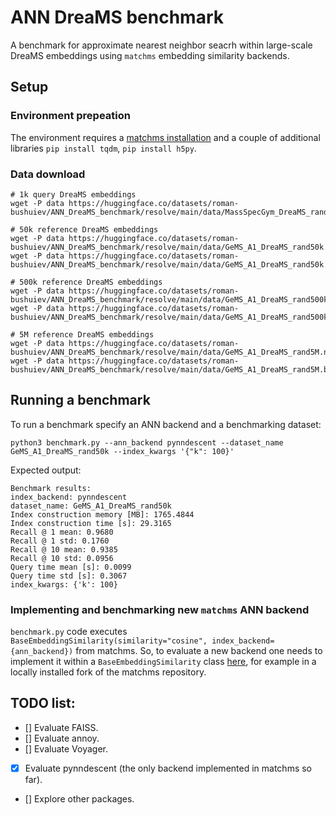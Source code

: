 # ANN DreaMS benchmark

A benchmark for approximate nearest neighbor seacrh within large-scale DreaMS embeddings using `matchms` embedding similarity backends.

## Setup

### Environment prepeation

The environment requires a [matchms installation](https://github.com/matchms/matchms) and a couple of additional libraries `pip install tqdm`, `pip install h5py`.

### Data download

```
# 1k query DreaMS embeddings
wget -P data https://huggingface.co/datasets/roman-bushuiev/ANN_DreaMS_benchmark/resolve/main/data/MassSpecGym_DreaMS_rand1k.npy

# 50k reference DreaMS embeddings
wget -P data https://huggingface.co/datasets/roman-bushuiev/ANN_DreaMS_benchmark/resolve/main/data/GeMS_A1_DreaMS_rand50k.npy
wget -P data https://huggingface.co/datasets/roman-bushuiev/ANN_DreaMS_benchmark/resolve/main/data/GeMS_A1_DreaMS_rand50k.benchmark.npy

# 500k reference DreaMS embeddings
wget -P data https://huggingface.co/datasets/roman-bushuiev/ANN_DreaMS_benchmark/resolve/main/data/GeMS_A1_DreaMS_rand500k.npy
wget -P data https://huggingface.co/datasets/roman-bushuiev/ANN_DreaMS_benchmark/resolve/main/data/GeMS_A1_DreaMS_rand500k.benchmark.npy

# 5M reference DreaMS embeddings
wget -P data https://huggingface.co/datasets/roman-bushuiev/ANN_DreaMS_benchmark/resolve/main/data/GeMS_A1_DreaMS_rand5M.npy
wget -P data https://huggingface.co/datasets/roman-bushuiev/ANN_DreaMS_benchmark/resolve/main/data/GeMS_A1_DreaMS_rand5M.benchmark.npy
```

## Running a benchmark

To run a benchmark specify an ANN backend and a benchmarking dataset:

```python3
python3 benchmark.py --ann_backend pynndescent --dataset_name GeMS_A1_DreaMS_rand50k --index_kwargs '{"k": 100}'
```

Expected output:

```
Benchmark results:
index_backend: pynndescent
dataset_name: GeMS_A1_DreaMS_rand50k
Index construction memory [MB]: 1765.4844
Index construction time [s]: 29.3165
Recall @ 1 mean: 0.9680
Recall @ 1 std: 0.1760
Recall @ 10 mean: 0.9385
Recall @ 10 std: 0.0956
Query time mean [s]: 0.0099
Query time std [s]: 0.3067
index_kwargs: {'k': 100}
```

### Implementing and benchmarking new `matchms` ANN backend

`benchmark.py` code executes `BaseEmbeddingSimilarity(similarity="cosine", index_backend={ann_backend})` from matchms.
So, to evaluate a new backend one needs to implement it within a `BaseEmbeddingSimilarity` class [here](https://github.com/matchms/matchms/blob/e5318eca72af65309131ebb7d10229d4a86d5417/matchms/similarity/BaseEmbeddingSimilarity.py#L215), for example in a locally installed fork of the matchms repository.

## TODO list:
- [] Evaluate FAISS.
- [] Evaluate annoy.
- [] Evaluate Voyager.
- [x] Evaluate pynndescent (the only backend implemented in matchms so far).
- [] Explore other packages.
